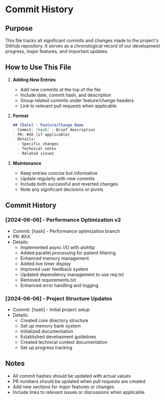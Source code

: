 # Commit History

## Purpose
This file tracks all significant commits and changes made to the project's GitHub repository. It serves as a chronological record of our development progress, major features, and important updates.

## How to Use This File
1. **Adding New Entries**
   - Add new commits at the top of the file
   - Include date, commit hash, and description
   - Group related commits under feature/change headers
   - Link to relevant pull requests when applicable

2. **Format**
   ```markdown
   ## [Date] - Feature/Change Name
   - Commit: [hash] - Brief description
   - PR: #XX (if applicable)
   - Details:
     - Specific changes
     - Technical notes
     - Related issues
   ```

3. **Maintenance**
   - Keep entries concise but informative
   - Update regularly with new commits
   - Include both successful and reverted changes
   - Note any significant decisions or pivots

## Commit History

### [2024-06-06] - Performance Optimization v2
- Commit: [hash] - Performance optimization branch
- PR: #XX
- Details:
  - Implemented async I/O with aiohttp
  - Added parallel processing for patient filtering
  - Enhanced memory management
  - Added live timer display
  - Improved user feedback system
  - Updated dependency management to use req.txt
  - Removed requirements.txt
  - Enhanced error handling and logging

### [2024-06-06] - Project Structure Updates
- Commit: [hash] - Initial project setup
- Details:
  - Created core directory structure
  - Set up memory bank system
  - Initialized documentation
  - Established development guidelines
  - Created technical context documentation
  - Set up progress tracking

## Notes
- All commit hashes should be updated with actual values
- PR numbers should be updated when pull requests are created
- Add new sections for major features or changes
- Include links to relevant issues or discussions when applicable 